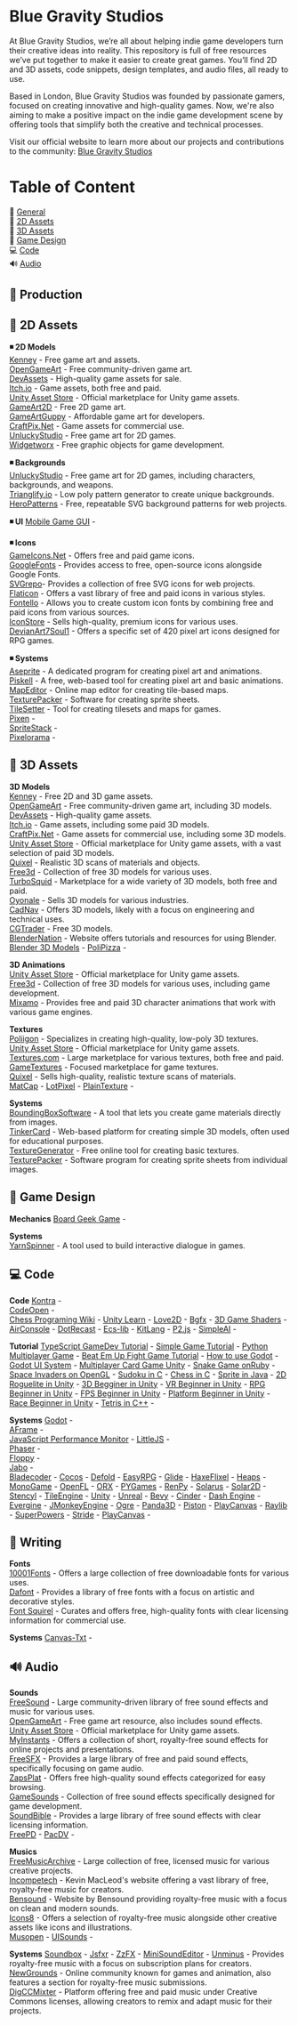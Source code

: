 # Blue Gravity Studios
At Blue Gravity Studios, we’re all about helping indie game developers turn their creative ideas into reality. This repository is full of free resources we’ve put together to make it easier to create great games. You’ll find 2D and 3D assets, code snippets, design templates, and audio files, all ready to use.

Based in London, Blue Gravity Studios was founded by passionate gamers, focused on creating innovative and high-quality games.  Now, we're also aiming to make a positive impact on the indie game development scene by offering tools that simplify both the creative and technical processes.

Visit our official website to learn more about our projects and contributions to the community: [Blue Gravity Studios](https://gravity.blue/)

# Table of Content

📖 [General](https://github.com/bluegravitystudios/indie-game-assets/blob/main/README.md#-general)  
🎨 [2D Assets](https://github.com/bluegravitystudios/indie-game-assets/blob/main/README.md#-2d-assets)  
🎲 [3D Assets](https://github.com/bluegravitystudios/indie-game-assets/blob/main/README.md#-3d-assets)  
🧩 [Game Design](https://github.com/bluegravitystudios/indie-game-assets/blob/main/README.md#-design)  
💻 [Code](https://github.com/bluegravitystudios/indie-game-assets/blob/main/README.md#-code)  
🔊 [Audio](https://github.com/bluegravitystudios/indie-game-assets/blob/main/README.md#-audio)  


##  📖 Production  
 

## 🎨 2D Assets  

**◾ 2D Models**  
 [Kenney](https://kenney.nl/assets) - Free game art and assets.  
 [OpenGameArt](https://opengameart.org/) - Free community-driven game art.    
 [DevAssets](https://devassets.com/) - High-quality game assets for sale.  
 [Itch.io](https://itch.io/game-assets) - Game assets, both free and paid.  
 [Unity Asset Store](https://assetstore.unity.com/) - Official marketplace for Unity game assets.  
 [GameArt2D](https://www.gameart2d.com/freebies.html) - Free 2D game art.  
 [GameArtGuppy](https://www.gameartguppy.com/) - Affordable game art for developers.  
 [CraftPix.Net](https://craftpix.net/) - Game assets for commercial use.  
 [UnluckyStudio](https://unluckystudio.com/category/freegameart/) - Free game art for 2D games.  
 [Widgetworx](https://www.widgetworx.com/projects/sl.html) - Free graphic objects for game development.  

 **◾ Backgrounds**  
 [UnluckyStudio](https://unluckystudio.com/category/freegameart/) - Free game art for 2D games, including characters, backgrounds, and weapons.  
 [Trianglify.io](https://trianglify.io/) - Low poly pattern generator to create unique backgrounds.  
 [HeroPatterns](https://heropatterns.com/) - Free, repeatable SVG background patterns for web projects.  

 **◾ UI**
 [Mobile Game GUI](https://graphicburger.com/mobile-game-gui/) - 
 
 **◾ Icons**  
 [GameIcons.Net](https://game-icons.net/) - Offers free and paid game icons.  
 [GoogleFonts](https://fonts.google.com/icons) - Provides access to free, open-source icons alongside Google Fonts.  
 [SVGrepo](https://www.svgrepo.com/)- Provides a collection of free SVG icons for web projects.  
 [Flaticon](https://www.flaticon.com/) - Offers a vast library of free and paid icons in various styles.  
 [Fontello](https://fontello.com/) - Allows you to create custom icon fonts by combining free and paid icons from various sources.  
 [IconStore](https://iconstore.co/) - Sells high-quality, premium icons for various uses.  
 [DevianArt7Soul1](https://www.deviantart.com/7soul1/art/420-Pixel-Art-Icons-for-RPG-129892453) - Offers a specific set of 420 pixel art icons designed for RPG games.  

 **◾ Systems**  
 [Aseprite](https://www.aseprite.org/) - A dedicated program for creating pixel art and animations.  
 [Piskell](https://www.piskelapp.com/) - A free, web-based tool for creating pixel art and basic animations.  
 [MapEditor](https://www.mapeditor.org/) - Online map editor for creating tile-based maps.  
 [TexturePacker](https://www.codeandweb.com/texturepacker) -  Software for creating sprite sheets.  
 [TileSetter](https://www.tilesetter.org/) - Tool for creating tilesets and maps for games.  
 [Pixen](https://pixenapp.com/) -  
 [SpriteStack](https://spritestack.io/) -  
 [Pixelorama](https://github.com/Orama-Interactive/Pixelorama) - 
 
## 🎲 3D Assets   

**3D Models**  
[Kenney](https://kenney.nl/assets) -  Free 2D and 3D game assets.  
[OpenGameArt](https://opengameart.org/) - Free community-driven game art, including 3D models.  
[DevAssets](https://devassets.com/) -   High-quality game assets.  
[Itch.io](https://itch.io/game-assets) - Game assets, including some paid 3D models.  
[CraftPix.Net](https://craftpix.net/) - Game assets for commercial use, including some 3D models.  
[Unity Asset Store](https://assetstore.unity.com/) - Official marketplace for Unity game assets, with a vast selection of paid 3D models.  
[Quixel](https://quixel.com/megascans/home) - Realistic 3D scans of materials and objects.  
[Free3d](https://free3d.com/) - Collection of free 3D models for various uses.  
[TurboSquid](https://www.turbosquid.com/) - Marketplace for a wide variety of 3D models, both free and paid.  
[Oyonale](http://www.oyonale.com/modeles.php?lang=en) - Sells 3D models for various industries.  
[CadNav](https://www.cadnav.com/3d-models/) - Offers 3D models, likely with a focus on engineering and technical uses.  
[CGTrader](https://www.cgtrader.com/3d-models/animals?free=1) - Free 3D models.  
[BlenderNation](https://www.blendernation.com/category/art/free-blender-models/) - Website offers tutorials and resources for using Blender.  
[Blender 3D Models](https://www.blender-models.com/) -
[PoliPizza](https://poly.pizza/) - 

**3D Animations**  
[Unity Asset Store](https://assetstore.unity.com/) - Official marketplace for Unity game assets.  
[Free3d](https://free3d.com/) - Collection of free 3D models for various uses, including game development.  
[Mixamo](https://www.mixamo.com/#/) - Provides free and paid 3D character animations that work with various game engines.

**Textures**  
[Poliigon](https://www.poliigon.com/) - Specializes in creating high-quality, low-poly 3D textures.  
[Unity Asset Store](https://assetstore.unity.com/) - Official marketplace for Unity game assets.  
[Textures.com](https://www.textures.com/) - Large marketplace for various textures, both free and paid.  
[GameTextures](https://gametextures.com/shop?order=new&s=) - Focused marketplace for game textures.  
[Quixel](https://quixel.com/megascans/home) - Sells high-quality, realistic texture scans of materials.  
[MatCap](https://github.com/nidorx/matcaps#matcaps) - 
[LotPixel](https://www.lotpixel.com/) - 
[PlainTexture](https://www.plaintextures.com/) - 

**Systems**  
[BoundingBoxSoftware](https://boundingboxsoftware.com/materialize/) - A tool that lets you create game materials directly from images.  
[TinkerCard](https://www.tinkercad.com/things) - Web-based platform for creating simple 3D models, often used for educational purposes.  
[TextureGenerator](https://cpetry.github.io/TextureGenerator-Online/) - Free online tool for creating basic textures.  
[TexturePacker](https://www.codeandweb.com/texturepacker) - Software program for creating sprite sheets from individual images.  
 
## 🧩 Game Design  

**Mechanics**
[Board Geek Game](https://boardgamegeek.com/browse/boardgamemechanic) - 


**Systems**  
[YarnSpinner](https://github.com/YarnSpinnerTool/YarnSpinner) - A tool used to build interactive dialogue in games.  
  
## 💻 Code  

**Code**
[Kontra](https://straker.github.io/kontra/) -  
[CodeOpen](https://codepen.io/) -  
[Chess Programing Wiki](https://www.chessprogramming.org/Main_Page) -
[Unity Learn](https://learn.unity.com/) - 
[Love2D](https://love2d.org/wiki/Main_Page) -
[Bgfx](https://github.com/bkaradzic/bgfx?tab=readme-ov-file) - 
[3D Game Shaders](https://github.com/lettier/3d-game-shaders-for-beginners?tab=readme-ov-file) - 
[AirConsole](https://developers.airconsole.com/#!/) -
[DotRecast](https://github.com/ikpil/DotRecast) - 
[Ecs-lib](https://github.com/nidorx/ecs-lib#readme) -
[KitLang](https://www.kitlang.org/) - 
[P2.js](https://github.com/schteppe/p2.js) - 
[SimpleAI](https://mgerhardy.github.io/simpleai/) - 




**Tutorial**
[TypeScript GameDev Tutorial](https://www.youtube.com/watch?v=7bejSTim38A) -
[Simple Game Tutorial](https://berbasoft.com/simplegametutorials/) -
[Python Multiplayer Game](https://www.youtube.com/watch?v=McoDjOCb2Zo) - 
[Beat Em Up Fight Game Tutorial](https://www.youtube.com/watch?v=McoDjOCb2Zo) -
[How to use Godot](https://www.youtube.com/watch?v=VeCrE-ge8xM&list=PLda3VoSoc_TSBBOBYwcmlamF1UrjVtccZ) -
[Godot UI System](https://www.youtube.com/watch?v=y1E_y9AIqow) - 
[Multiplayer Card Game Unity](https://www.youtube.com/watch?v=y1E_y9AIqow) - 
[Snake Game onRuby](https://diatomenterprises.com/gamedev-on-ruby-why-not/) - 
[Space Invaders on OpenGL](https://nicktasios.nl/posts/space-invaders-from-scratch-part-1.html) - 
[Sudoku in C](https://www.youtube.com/watch?v=9aMUyoYDI-0&list=PLkTXsX7igf8edTYU92nU-f5Ntzuf-RKvW) -
[Chess in C](https://www.youtube.com/watch?v=bGAfaepBco4&list=PLZ1QII7yudbc-Ky058TEaOstZHVbT-2hg&index=2) - 
[Sprite in Java](https://medium.com/dailyjs/how-to-build-a-simple-sprite-animation-in-javascript-b764644244aa) -
[2D Roguelite in Unity](https://learn.unity.com/project/2d-roguelike-tutorial) - 
[3D Begginer in Unity](https://learn.unity.com/project/john-lemon-s-haunted-jaunt-3d-beginner) - 
[VR Beginner in Unity](https://learn.unity.com/project/vr-beginner-the-escape-room) - 
[RPG Beginner in Unity](https://learn.unity.com/project/creator-kit-rpg) - 
[FPS Beginner in Unity](https://learn.unity.com/project/fps-template?courseId=5c59cf22edbc2a001f59aa5d) -
[Platform Beginner in Unity](https://learn.unity.com/project/2d-platformer-template?courseId=5c59cf22edbc2a001f59aa5d) - 
[Race Beginner in Unity](https://learn.unity.com/project/2d-platformer-template?courseId=5c59cf22edbc2a001f59aa5d) - 
[Tetris in C++](https://javilop.com/gamedev/tetris-tutorial-in-c-platform-independent-focused-in-game-logic-for-beginners/) - 

**Systems**
[Godot](https://godotengine.org/) -  
[AFrame](https://aframe.io/docs/0.6.0/introduction/) -  
[JavaScript Performance Monitor](https://github.com/mrdoob/stats.js) -
[LittleJS](https://github.com/KilledByAPixel/LittleJS) -  
[Phaser](https://phaser.io/) -  
[Floppy](https://github.com/lpagg/floppy) -  
[Jabo](https://jabo-bernardo.github.io/jabo-micro-game-engine/) -  
[Bladecoder](https://github.com/bladecoder/bladecoder-adventure-engine) - 
[Cocos](https://www.cocos.com/en) -
[Defold](https://defold.com/) - 
[EasyRPG](https://easyrpg.org/) - 
[Glide](https://github.com/cocoatoucher/Glide) - 
[HaxeFlixel](https://haxeflixel.com/) - 
[Heaps](https://heaps.io/) - 
[MonoGame](https://monogame.net/) - 
[OpenFL](https://www.openfl.org/) - 
[ORX](https://orx-project.org/) - 
[PYGames](https://github.com/pygame/pygame) - 
[RenPy](https://www.renpy.org/) - 
[Solarus](https://www.solarus-games.org/) - 
[Solar2D](https://github.com/coronalabs/corona) - 
[Stencyl](https://www.stencyl.com/) - 
[TileEngine](https://www.tilengine.org/) - 
[Unity](https://unity.com/) - 
[Unreal](https://www.unrealengine.com/en-US) - 
[Bevy](https://bevyengine.org/) - 
[Cinder](https://libcinder.org/) - 
[Dash Engine](https://libcinder.org/) - 
[Evergine](https://evergine.com/) - 
[JMonkeyEngine](https://jmonkeyengine.org/) - 
[Ogre](https://www.ogre3d.org/) - 
[Panda3D](https://www.panda3d.org/) - 
[Piston](https://www.piston.rs/) - 
[PlayCanvas](https://playcanvas.com/) - 
[Raylib](https://www.raylib.com/) - 
[SuperPowers](https://sparklinlabs.itch.io/superpowers) - 
[Stride](https://www.stride3d.net/) - 
[PlayCanvas](https://github.com/playcanvas/engine) - 



## 📃 Writing  

**Fonts**  
[10001Fonts](https://www.1001fonts.com/) - Offers a large collection of free downloadable fonts for various uses.  
[Dafont](https://www.dafont.com/pt/) - Provides a library of free fonts with a focus on artistic and decorative styles.  
[Font Squirel](https://www.fontsquirrel.com/) - Curates and offers free, high-quality fonts with clear licensing information for commercial use.  

**Systems**
[Canvas-Txt](https://canvas-txt.geongeorge.com/) -  
  
##  🔊 Audio  

**Sounds**  
[FreeSound](https://freesound.org/) - Large community-driven library of free sound effects and music for various uses.  
[OpenGameArt](https://opengameart.org/) - Free game art resource, also includes sound effects.  
[Unity Asset Store](https://assetstore.unity.com/) - Official marketplace for Unity game assets.  
[MyInstants](https://www.myinstants.com/en/index/us/) -  Offers a collection of short, royalty-free sound effects for online projects and presentations.  
[FreeSFX](https://www.freesfx.co.uk/) - Provides a large library of free and paid sound effects, specifically focusing on game audio.  
[ZapsPlat](https://www.zapsplat.com/) - Offers free high-quality sound effects categorized for easy browsing.  
[GameSounds](https://gamesounds.xyz/#google_vignette) - Collection of free sound effects specifically designed for game development.  
[SoundBible](https://soundbible.com/#google_vignette) - Provides a large library of free sound effects with clear licensing information.  
[FreePD](https://freepd.com/) - 
[PacDV](https://www.pacdv.com/sounds/index.html) - 

**Musics**  
[FreeMusicArchive](https://freemusicarchive.org/) - Large collection of free, licensed music for various creative projects.  
[Incompetech](https://incompetech.com/music/) - Kevin MacLeod's website offering a vast library of free, royalty-free music for creators.  
[Bensound](https://www.bensound.com/) - Website by Bensound providing royalty-free music with a focus on clean and modern sounds.  
[Icons8](https://icons8.com/music) - Offers a selection of royalty-free music alongside other creative assets like icons and illustrations.  
[Musopen](https://musopen.org/#google_vignette) - 
[UISounds](http://raisedbeaches.com/octave/index.html) - 

**Systems**
[Soundbox](https://sb.bitsnbites.eu/) -
[Jsfxr](https://sfxr.me/) -
[ZzFX](https://killedbyapixel.github.io/ZzFX/) -
[MiniSoundEditor](https://xem.github.io/MiniSoundEditor/) - 
[Unminus](https://www.unminus.com/) - Provides royalty-free music with a focus on subscription plans for creators.  
[NewGrounds](https://www.newgrounds.com/audio/) - Online community known for games and animation, also features a section for royalty-free music submissions.  
[DigCCMixter](http://dig.ccmixter.org/) - Platform offering free and paid music under Creative Commons licenses, allowing creators to remix and adapt music for their projects.  

